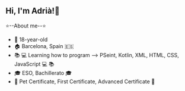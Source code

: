 ## Hi, I'm Adrià!👋

:star:--About me--:star:
- :raising_hand: 18-year-old
- :house: Barcelona, Spain 🇪🇸
- :books: :computer: Learning how to program --> PSeint, Kotlin, XML, HTML, CSS, JavaScript :computer: :books:
- :mortar_board: ESO, Bachillerato :mortar_board:
- :memo: Pet Certificate, First Certificate, Advanced Certificate :memo:
  
<!--
**AdriSbert06/AdriSbert06** is a ✨ _special_ ✨ repository because its `README.md` (this file) appears on your GitHub profile.

Here are some ideas to get you started:

- 🔭 I’m currently working on ...

- 👯 I’m looking to collaborate on ...

- 💬 Ask me about ...
- 📫 How to reach me: ...
- 😄 Pronouns: ...
- ⚡ Fun fact: ...
-->
